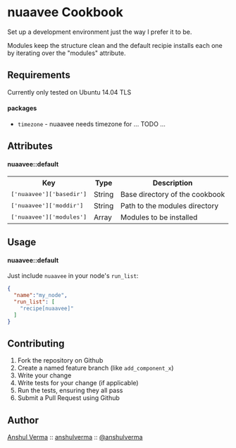 nuaavee Cookbook
================
Set up a development environment just the way I prefer it to be.

Modules keep the structure clean and the default recipie installs each one by iterating over the "modules" attribute.

Requirements
------------

Currently only tested on Ubuntu 14.04 TLS

#### packages
- `timezone` - nuaavee needs timezone for ... TODO ...

Attributes
----------

#### nuaavee::default
<table>
  <tr>
    <th>Key</th>
    <th>Type</th>
    <th>Description</th>
  </tr>
  <tr>
    <td><tt>['nuaavee']['basedir']</tt></td>
    <td>String</td>
    <td>Base directory of the cookbook</td>
  </tr>
  <tr>
    <td><tt>['nuaavee']['moddir']</tt></td>
    <td>String</td>
    <td>Path to the modules directory</td>
  </tr>
  <tr>
    <td><tt>['nuaavee']['modules']</tt></td>
    <td>Array</td>
    <td>Modules to be installed</td>
  </tr>
</table>

Usage
-----
#### nuaavee::default
Just include `nuaavee` in your node's `run_list`:

```json
{
  "name":"my_node",
  "run_list": [
    "recipe[nuaavee]"
  ]
}
```

Contributing
------------
1. Fork the repository on Github
2. Create a named feature branch (like `add_component_x`)
3. Write your change
4. Write tests for your change (if applicable)
5. Run the tests, ensuring they all pass
6. Submit a Pull Request using Github

Author
-------------------
[Anshul Verma](http://anshulverma.github.io/) ::
[anshulverma](https://github.com/anshulverma) ::
[@anshulverma](http://twitter.com/anshulverma)

